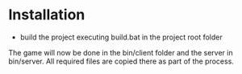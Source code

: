 
Installation
================

- build the project executing build.bat in the project root folder

The game will now be done in the bin/client folder and the server in bin/server.
All required files are copied there as part of the process.

